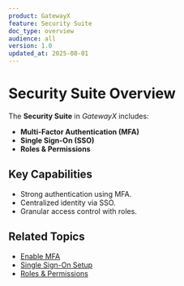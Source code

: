 ```yaml
---
product: GatewayX
feature: Security Suite
doc_type: overview
audience: all
version: 1.0
updated_at: 2025-08-01
---
```


# Security Suite Overview

The **Security Suite** in *GatewayX* includes:
- **Multi-Factor Authentication (MFA)**
- **Single Sign-On (SSO)**
- **Roles & Permissions**

## Key Capabilities
- Strong authentication using MFA.
- Centralized identity via SSO.
- Granular access control with roles.

## Related Topics
- [Enable MFA](02-enable-mfa.md)
- [Single Sign-On Setup](03-sso-setup.md)
- [Roles & Permissions](05-roles-permissions.md)
